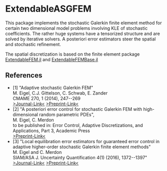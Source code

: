 # ExtendableASGFEM

This package implements the stochastic Galerkin finite element method for certain two dimensional
model problems involving KLE of stochastic coefficients. The rather huge systems have a tensorized
structure and are solved by iterative solvers. A posteriori error estimators steer the spatial
and stochastic refinement.

The spatial discretization is based on the finite element package [ExtendableFEM.jl](https://github.com/WIAS-PDELib/ExtendableFEM.jl) and [ExtendableFEMBase.jl](https://github.com/WIAS-PDELib/ExtendableFEMBase.jl)


## References

- [1]   "Adaptive stochastic Galerkin FEM"\
        M. Eigel, C.J. Gittelson, C. Schwab, E. Zander\
        CMAME 270, 1 (2014), 247--269\
        [>Journal-Link<](https://www.doi.org/10.1016/J.CMA.2013.11.015)
        [>Preprint-Link<](https://www.research-collection.ethz.ch/handle/20.500.11850/154941)
- [2]   "A posteriori error control for stochastic Galerkin FEM with high-dimensional random parametric PDEs",\
        M. Eigel, C. Merdon\
        to be published in: Error Control, Adaptive Discretizations, and Applications, Part 3, Academic Press\
        [>Preprint-Link<](https://www.wias-berlin.de/publications/wias-publ/run.jsp?template=abstract&type=Preprint&year=&number=3174)
- [3]   "Local equilibration error estimators for guaranteed error control in adaptive higher-order stochastic  Galerkin finite element methods"\
        M. Eigel and C. Merdon\
        SIAM/ASA J. Uncertainty Quantification 4(1) (2016), 1372--1397"\
        [>Journal-Link<](https://epubs.siam.org/doi/10.1137/15M102188X)
        [>Preprint-Link<](http://www.wias-berlin.de/publications/wias-publ/run.jsp?template=abstract&type=Preprint&year=2014&number=1997)